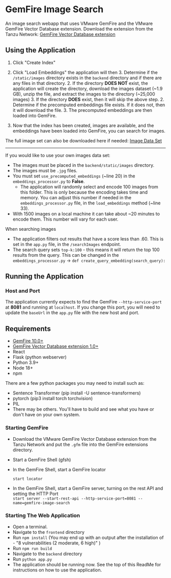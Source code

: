# GemFire Image Search
An image search webapp that uses VMware GemFire and the VMware GemFire Vector Database extension.
Download the extension from the Tanzu Network: [GemFire Vector Database extension](https://network.pivotal.io/products/gemfire-vectordb/)

## Using the Application

1. Click "Create Index"
2. Click "Load Embeddings" the application will then 
   3. Determine if the `/static/images` directory exists in the `backend` directory and if there are any files in that directory.
         2. If the directory **DOES NOT** exist, the application will create the directory, download the images dataset (~1.9 GB), unzip the file, and extract the images to the directory (~25,000 images)
         3. If the directory **DOES** exist, then it will skip the above step.
   2. Determine if the precomputed embeddings file exists. If it does not, then it will download the file.
   3. The precomputed embeddings are then loaded into GemFire.

3. Now that the index has been created, images are available, and the embeddings have been loaded into GemFire, you can search for images.

The full image set can also be downloaded here if needed:
[Image Data Set](https://public.ukp.informatik.tu-darmstadt.de/reimers/sentence-transformers/datasets/unsplash-25k-photos.zip)

---
If you would like to use your own images data set:
  - The images must be placed in the `backend/static/images` directory.
  - The images must be `.jpg` files.
  - You must set `use_precomputed_embeddings` (~line 20) in the `embeddings_processor.py` to **False**. 
    - The application will randomly select and encode 100 images from this folder. This is only because the encoding takes time and memory. You can adjust this number if needed in the `embeddings_processor.py` file, in the `load_embeddings` method (~line 33).  
  - With 1500 images on a local machine it can   take about ~20 minutes to encode them. This number will vary for each user. 

When searching images 
- The application filters out results that have a score less than .60. This is set in the `app.py` file, in the `/searchImages` endpoint.
- The search query sets `top-k:100` - this means it will return the top 100 results from the query. This can be changed in the `embeddings_processor.py` -> `def create_query_embedding(search_query):` 
 
## Running the Application

### Host and Port

The application currently expects to find the GemFire `--http-service-port`  at **8081** and running at `localhost`. If you change this port, you will need to update the `baseUrl` in the `app.py` file with the new host and port.

## Requirements

- [GemFire 10.0+](https://network.tanzu.vmware.com/products/pivotal-gemfire/)
- [GemFire Vector Database extension 1.0+](https://network.tanzu.vmware.com/products/gemfire-vectordb/)
- React
- Flask (python webserver)
- Python 3.9+
- Node 18+
- npm

There are a few python packages you may need to install such as:
- Sentence Transformer (pip install -U sentence-transformers)
- pytorch (pip3 install torch torchvision)
- PIL
- There may be others. You'll have to build and see what you have or don't have on your own system.

### Starting GemFire
- Download the VMware GemFire Vector Database extension from the Tanzu Network and put the `.gfm` file into the GemFire extensions directory.
- Start a GemFire Shell (gfsh)
- In the GemFire Shell, start a GemFire locator

  `start locator`
- In the GemFire Shell, start a GemFire server, turning on the rest API and setting the HTTP Port   
    `start server --start-rest-api --http-service-port=8081 --name=gemfire-image-search`

### Starting The Web Application
- Open a terminal.
- Navigate to the `frontend` directory
- Run `npm install` (You may end up with an output after the installation of - "8 vulnerabilities (2 moderate, 6 high)"
  ) 
- Run `npm run build`
- Navigate to the `backend` directory
- Run `python app.py`
- The application should be running now. See the top of this ReadMe for instructions on how to use the application.


